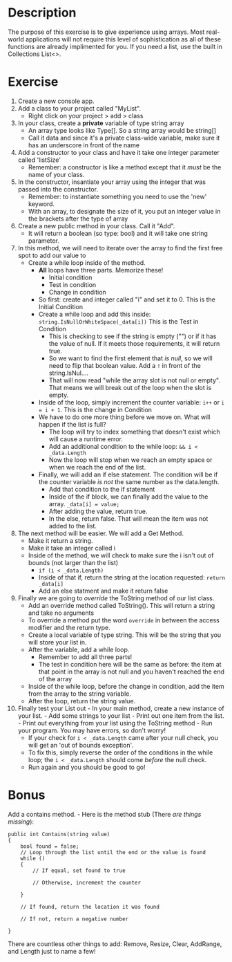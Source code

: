 # Description
The purpose of this exercise is to give experience using arrays.  Most real-world applications will not require this level of sophistication as all of these functions are already implimented for you.
If you need a list, use the built in Collections List<>.

# Exercise
1. Create a new console app.
2. Add a class to your project called "MyList".
	- Right click on your project > add > class
3. In your class, create a **private** variable of type string array
	- An array type looks like Type[].  So a string array would be string[]
	- Call it data and since it's a private class-wide variable, make sure it has an underscore in front of the name
4. Add a constructor to your class and have it take one integer parameter called 'listSize'
	- Remember: a constructor is like a method except that it _must_ be the name of your class.
5. In the constructor, insantiate your array using the integer that was passed into the constructor.
	- Remember: to instantiate something you need to use the 'new' keyword.
	- With an array, to designate the size of it, you put an integer value in the brackets after the type of array
6. Create a new public method in your class.  Call it "Add".
	- It will return a boolean (so type: bool) and it will take one string parameter.
7. In this method, we will need to iterate over the array to find the first free spot to add our value to
	- Create a while loop inside of the method.
		- **All** loops have three parts. Memorize these!  
			- Initial condition
			- Test in condition
			- Change in condition
		- So first: create and integer called "i" and set it to 0.  This is the Initial Condition
		- Create a while loop and add this inside: `string.IsNullOrWhiteSpace(_data[i])`  This is the Test in Condition
			- This is checking to see if the string is empty ("") or if it has the value of null.  If it meets those requirements, it will return true.
			- So we want to find the first element that _is null_, so we will need to flip that boolean value.  Add a `!` in front of the string.IsNul....
			- That will now read "while the array slot is not null or empty".  That means we will break out of the loop when the slot is empty.
		- Inside of the loop, simply increment the counter variable: `i++` or `i = i + 1`.  This is the change in Condition
		- We have to do one more thing before we move on.  What will happen if the list is full?
			- The loop will try to index something that doesn't exist which will cause a runtime error.
			- Add an additional condition to the while loop: `&& i < _data.Length`
			- Now the loop will stop when we reach an empty space or when we reach the end of the list.
		- Finally, we will add an if else statement.  The condition will be if the counter variable _is not_ the same number as the data.length.
			- Add that condition to the if statement
			- Inside of the if block, we can finally add the value to the array.  `_data[i] = value;`
			- After adding the value, return true.
			- In the else, return false.  That will mean the item was not added to the list.
8. The next method will be easier.  We will add a Get Method.
	- Make it return a string.
	- Make it take an integer called i
	- Inside of the method, we will check to make sure the i isn't out of bounds (not larger than the list)
		- `if (i < _data.Length)`
		- Inside of that if, return the string at the location requested: `return _data[i]`
		- Add an else statment and make it return false
9. Finally we are going to _override_ the ToString method of our list class.
	- Add an override method called ToString().  This will return a string and take no arguments
	- To override a method put the word `override` in between the access modifier and the return type.
	- Create a local variable of type string.  This will be the string that you will store your list in.
	- After the variable, add a while loop.
		- Remember to add all three parts!
		- The test in condition here will be the same as before: the item at that point in the array is not null and you haven't reached the end of the array
	- Inside of the while loop, before the change in condition, add the item from the array to the string variable.
	- After the loop, return the string value.
10.  Finally test your List out
	- In your main method, create a new instance of your list.
	- Add some strings to your list
	- Print out one item from the list.
	- Print out everything from your list using the ToString method
	- Run your program.  You may have errors, so don't worry!
		- If your check for `i < _data.Length` came after your null check, you will get an 'out of bounds exception'.
		- To fix this, simply reverse the order of the conditions in the while loop; the `i < _data.Length` should come _before_ the null check.
		- Run again and you should be good to go!


# Bonus

Add a contains method.
	- Here is the method stub (There *are things missing*): 
	
	public int Contains(string value) 
	{ 
		bool found = false;
        // Loop through the list until the end or the value is found
		while ()
        {
            // If equal, set found to true

			// Otherwise, increment the counter
               
        }

		// If found, return the location it was found

		// If not, return a negative number
					
	}

There are countless other things to add: Remove, Resize, Clear, AddRange, and Length just to name a few!
